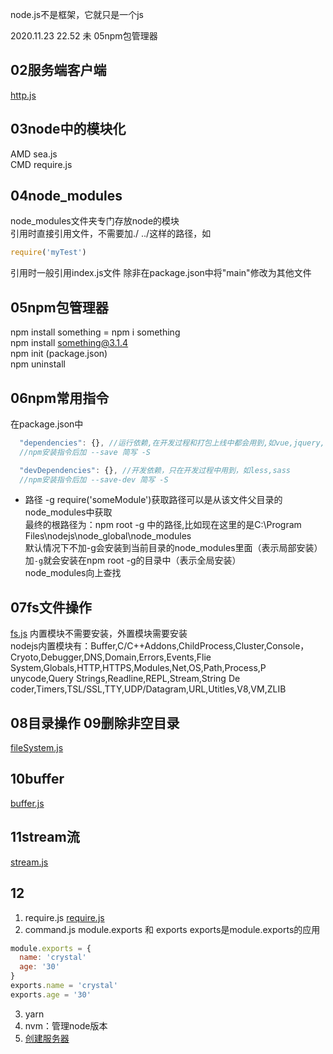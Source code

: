node.js不是框架，它就只是一个js
 
 2020.11.23 22.52
 未 05npm包管理器
## 02服务端客户端
[http.js](http.js)

## 03node中的模块化
AMD sea.js  
CMD require.js  

## 04node_modules
node_modules文件夹专门存放node的模块  
引用时直接引用文件，不需要加./ ../这样的路径，如  
```js
require('myTest')
```
引用时一般引用index.js文件 除非在package.json中将"main"修改为其他文件

## 05npm包管理器 
npm install something = npm i something  
npm install something@3.1.4  
npm init (package.json)   
npm uninstall   

## 06npm常用指令  
在package.json中  
```js
  "dependencies": {}, //运行依赖,在开发过程和打包上线中都会用到,如vue,jquery,react  
  //npm安装指令后加 --save 简写 -S

  "devDependencies": {}, //开发依赖，只在开发过程中用到，如less,sass  
  //npm安装指令后加 --save-dev 简写 -S
```
- 路径 -g
require('someModule')获取路径可以是从该文件父目录的node_modules中获取   
最终的根路径为：npm root -g 中的路径,比如现在这里的是C:\Program Files\nodejs\node_global\node_modules   
默认情况下不加-g会安装到当前目录的node_modules里面（表示局部安装）    
加`-g`就会安装在npm root -g的目录中（表示全局安装）  
node_modules向上查找

## 07fs文件操作 
[fs.js](./fs.js)
内置模块不需要安装，外置模块需要安装   
nodejs内置模块有：Buffer,C/C++Addons,ChildProcess,Cluster,Console，Cryoto,Debugger,DNS,Domain,Errors,Events,Flie System,Globals,HTTP,HTTPS,Modules,Net,OS,Path,Process,P unycode,Query Strings,Readline,REPL,Stream,String De coder,Timers,TSL/SSL,TTY,UDP/Datagram,URL,Utitles,V8,VM,ZLIB

## 08目录操作 09删除非空目录
[fileSystem.js](fileSystem.js)

## 10buffer
[buffer.js](buffer.js)

## 11stream流
[stream.js](stream.js)

## 12
1. require.js
[require.js](require/index.html)  
2. command.js module.exports 和 exports
exports是module.exports的应用
```js
module.exports = {
  name: 'crystal'
  age: '30'
}
exports.name = 'crystal'
exports.age = '30'
```
3. yarn
4. nvm：管理node版本
5. [创建服务器](server/index.js)

